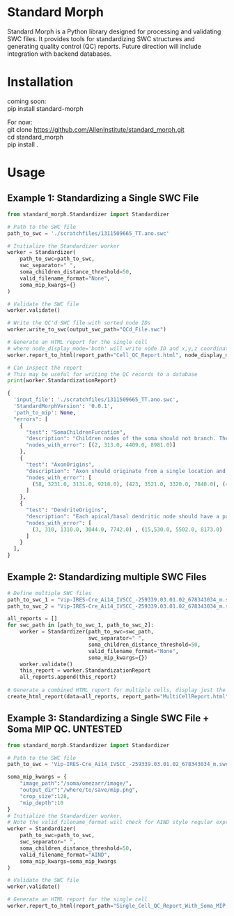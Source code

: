 # Standard Morph


Standard Morph is a Python library designed for processing and validating SWC files. It provides tools for standardizing SWC structures and generating quality control (QC) reports. Future direction will include integration with backend databases. 


# Installation

coming soon:  
pip install standard-morph  

For now:  
git clone https://github.com/AllenInstitute/standard_morph.git   
cd standard_morph    
pip install .   


# Usage
## Example 1: Standardizing a Single SWC File

```python
from standard_morph.Standardizer import Standardizer

# Path to the SWC file
path_to_swc = './scratchfiles/1311509665_TT.ano.swc'

# Initialize the Standardizer worker
worker = Standardizer(
    path_to_swc=path_to_swc,
    swc_separator=" ",
    soma_children_distance_threshold=50,
    valid_filename_format="None",
    soma_mip_kwargs={}
)

# Validate the SWC file
worker.validate()

# Write the QC'd SWC file with sorted node IDs
worker.write_to_swc(output_swc_path="QCd_File.swc")

# Generate an HTML report for the single cell
# where node_display_mode='both' will write node ID and x,y,z coordinates
worker.report_to_html(report_path="Cell_QC_Report.html", node_display_mode='both')

# Can inspect the report
# This may be useful for writing the QC records to a database
print(worker.StandardizationReport)

{
  'input_file': './scratchfiles/1311509665_TT.ano.swc',
  'StandardMorphVersion': '0.0.1',
  'path_to_mip': None,
  "errors": [
    {
      "test": "SomaChildrenFurcation",
      "description": "Children nodes of the soma should not branch. The returned node IDs are immediate children of the soma that branch.",
      "nodes_with_error": [(2, 313.0, 4409.0, 8981.0)]
    },
    {
      "test": "AxonOrigins",
      "description": "Axon should originate from a single location and should stem from axon, soma, or basal dendrite. Invalid axon origins are returned.",
      "nodes_with_error": [
        (58, 3231.0, 3131.0, 9218.0), (423, 3521.0, 3320.0, 7840.0), (424, 3104.0, 3344.0, 8889.0),
      ]
    },
    {
      "test": "DendriteOrigins",
      "description": "Each apical/basal dendritic node should have a parent node with type 1 (soma) or its respective dendrite type.",
      "nodes_with_error": [
        (3, 310, 1310.0, 3044.0, 7742.0) , (15,530.0, 5502.0, 8173.0)
      ]
    }
  ],
}
```
## Example 2: Standardizing multiple SWC Files 
```python
# Define multiple SWC files
path_to_swc_1 = "Vip-IRES-Cre_Ai14_IVSCC_-259339.03.01.02_678343034_m.swc"
path_to_swc_2 = "Vip-IRES-Cre_Ai14_IVSCC_-259339.03.01.02_678343034_m.swc"

all_reports = []
for swc_path in [path_to_swc_1, path_to_swc_2]:
    worker = Standardizer(path_to_swc=swc_path,
                          swc_separator=" ",
                          soma_children_distance_threshold=50,
                          valid_filename_format="None",
                          soma_mip_kwargs={})
    worker.validate()
    this_report = worker.StandardizationReport
    all_reports.append(this_report)
    
# Generate a combined HTML report for multiple cells, display just the x,y,z coordinate
create_html_report(data=all_reports, report_path="MultiCellReport.html", node_display_mode='coord')
```


## Example 3: Standardizing a Single SWC File + Soma MIP QC. UNTESTED
```python
from standard_morph.Standardizer import Standardizer

# Path to the SWC file
path_to_swc = 'Vip-IRES-Cre_Ai14_IVSCC_-259339.03.01.02_678343034_m.swc'

soma_mip_kwargs = {
    "image_path":"/soma/omezarr/image/",
    "output_dir":"/where/to/save/mip.png",
    "crop_size":128,
    "mip_depth":10
}
# Initialize the Standardizer worker,
# Note the valid_filename_format will check for AIND style regular expressions
worker = Standardizer(
    path_to_swc=path_to_swc,
    swc_separator=" ",
    soma_children_distance_threshold=50,
    valid_filename_format="AIND",
    soma_mip_kwargs=soma_mip_kwargs
)

# Validate the SWC file
worker.validate()

# Generate an HTML report for the single cell
worker.report_to_html(report_path="Single_Cell_QC_Report_With_Soma_MIP.html", node_display_mode='coord')
```
